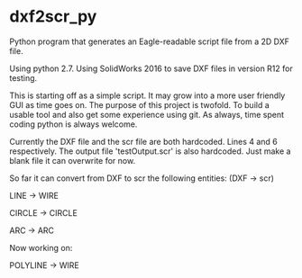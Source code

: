 # dxf2scr_py
Python program that generates an Eagle-readable script file from a 2D DXF file.

Using python 2.7. Using SolidWorks 2016 to save DXF files in version R12 for testing. 

This is starting off as a simple script. It may grow into a more user friendly GUI as time goes on. The purpose of this project is twofold. To build a usable tool and also get some experience using git. As always, time spent coding python is always welcome.

Currently the DXF file and the scr file are both hardcoded. Lines 4 and 6 respectively. The output file 'testOutput.scr' is also hardcoded. Just make a blank file it can overwrite for now.

So far it can convert from DXF to scr the following entities: (DXF -> scr)

  LINE -> WIRE
  
  CIRCLE -> CIRCLE
  
  ARC -> ARC

Now working on:

  POLYLINE -> WIRE


